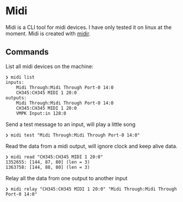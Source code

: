 # Midi

Midi is a CLI tool for midi devices. I have only tested it on linux at the moment. Midi is created with [midir](https://github.com/Boddlnagg/midir).

## Commands

List all midi devices on the machine:

```
❯ midi list
inputs:
	Midi Through:Midi Through Port-0 14:0
	CH345:CH345 MIDI 1 20:0
outputs:
	Midi Through:Midi Through Port-0 14:0
	CH345:CH345 MIDI 1 20:0
	VMPK Input:in 128:0
```

Send a test message to an input, will play a little song

```
❯ midi test "Midi Through:Midi Through Port-0 14:0"
```

Read the data from a midi output, will ignore clock and keep alive data.

```
❯ midi read "CH345:CH345 MIDI 1 20:0"
1352655: [144, 87, 80] (len = 3)
1363758: [144, 88, 80] (len = 3)
```

Relay all the data from one output to another input

```
❯ midi relay "CH345:CH345 MIDI 1 20:0" "Midi Through:Midi Through Port-0 14:0"
```

